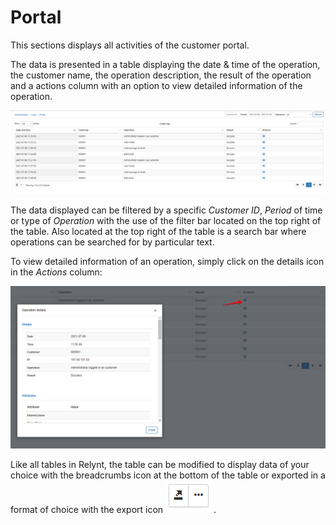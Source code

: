 Portal
===============

This sections displays all activities of the customer portal.

The data is presented in a table displaying the date & time of the operation, the customer name, the operation description, the result of the operation and a actions column with an option to view detailed information of the operation.

![Portal](portal1.png)

The data displayed can be filtered by a specific _Customer ID_, _Period_ of time or type of _Operation_ with the use of the filter bar located on the top right of the table. Also located at the top right of the table is a search bar where operations can be searched for by particular text.

To view detailed information of an operation, simply click on the details icon in the _Actions_ column:

![Portal](portal2.png)


Like all tables in Relynt, the table can be modified to display data of your choice with the breadcrumbs icon at the bottom of the table or exported in a format of choice with the export icon <icon class="image-icon">![Table tools](table_tools.png)</icon>.
